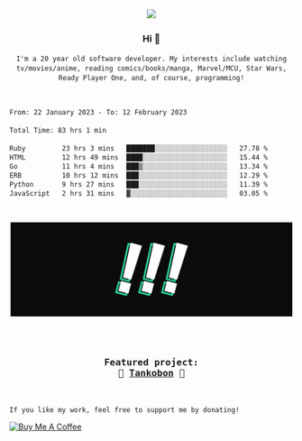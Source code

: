 <div align="center">
  <img src="https://media4.giphy.com/media/Nx0rz3jtxtEre/giphy.gif" width="auto" height="100px">
  <h3>Hi 👋</h3>
  <p><code>I'm a 20 year old software developer. My interests include watching tv/movies/anime, reading comics/books/manga, Marvel/MCU, Star Wars, Ready Player One, and, of course, programming!</code></p>
  <br>
</div>



```text
From: 22 January 2023 - To: 12 February 2023

Total Time: 83 hrs 1 min

Ruby         23 hrs 3 mins   ███████░░░░░░░░░░░░░░░░░░   27.78 %
HTML         12 hrs 49 mins  ████░░░░░░░░░░░░░░░░░░░░░   15.44 %
Go           11 hrs 4 mins   ███▒░░░░░░░░░░░░░░░░░░░░░   13.34 %
ERB          10 hrs 12 mins  ███░░░░░░░░░░░░░░░░░░░░░░   12.29 %
Python       9 hrs 27 mins   ███░░░░░░░░░░░░░░░░░░░░░░   11.39 %
JavaScript   2 hrs 31 mins   ▓░░░░░░░░░░░░░░░░░░░░░░░░   03.05 %
```



<pre>
  <p align="center"><a href="https://tankobon.fly.dev"><img src="https://github.com/crxssed7/tankobon/raw/master/brand/header.png?raw=true" width="500px" height="auto" /></a></p>
  <h3 align="center"> Featured project: <br>📖 <a href="https://tankobon.fly.dev">Tankobon</a> 📖</h3>
</pre>

`If you like my work, feel free to support me by donating!`

<a href="https://www.buymeacoffee.com/crxssed" target="_blank"><img src="https://cdn.buymeacoffee.com/buttons/v2/default-yellow.png" alt="Buy Me A Coffee" style="height: 60px !important;width: 217px !important;" ></a>
